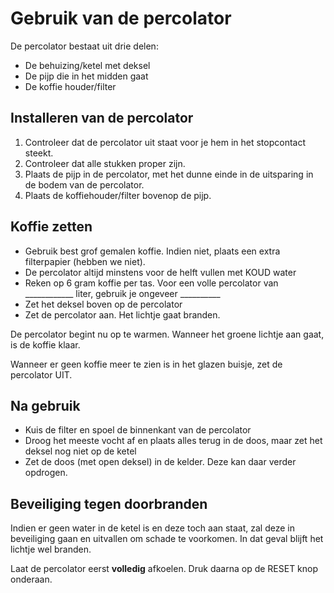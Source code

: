 # Gebruik van de percolator

De percolator bestaat uit drie delen:

* De behuizing/ketel met deksel
* De pijp die in het midden gaat
* De koffie houder/filter

## Installeren van de percolator

1. Controleer dat de percolator uit staat voor je hem in het stopcontact steekt.
1. Controleer dat alle stukken proper zijn.
1. Plaats de pijp in de percolator, met het dunne einde in de uitsparing in de bodem van de percolator.
1. Plaats de koffiehouder/filter bovenop de pijp.

## Koffie zetten

* Gebruik best grof gemalen koffie. Indien niet, plaats een extra filterpapier (hebben we niet).
* De percolator altijd minstens voor de helft vullen met KOUD water
* Reken op 6 gram koffie per tas. Voor een volle percolator van ____________ liter, gebruik je ongeveer __________
* Zet het deksel boven op de percolator
* Zet de percolator aan. Het lichtje gaat branden.

De percolator begint nu op te warmen. Wanneer het groene lichtje aan gaat, is de koffie klaar.

Wanneer er geen koffie meer te zien is in het glazen buisje, zet de percolator UIT.

## Na gebruik

* Kuis de filter en spoel de binnenkant van de percolator
* Droog het meeste vocht af en plaats alles terug in de doos, maar zet het deksel nog niet op de ketel
* Zet de doos (met open deksel) in de kelder. Deze kan daar verder opdrogen.

## Beveiliging tegen doorbranden

Indien er geen water in de ketel is en deze toch aan staat, zal deze in beveiliging gaan en uitvallen om schade te voorkomen. In dat geval blijft het lichtje wel branden.

Laat de percolator eerst **volledig** afkoelen. Druk daarna op de RESET knop onderaan.
